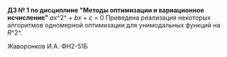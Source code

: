 <b>ДЗ № 1 по дисциплине "Методы оптимизации и вариационное исчисление"</b>
<nobr>_ax_^2^ + _bx_ + _c_ = 0</nobr>
Приведена реализация некоторых алгоритмов одномерной оптимизации для унимодальных функций на <nobr>_R_^2^</nobr>.

Жаворонков И.А.
ФН2-51Б
